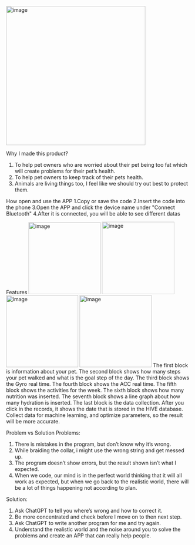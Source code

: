 <img width="379" alt="image" src="https://user-images.githubusercontent.com/129605266/235885353-09d1cb41-db97-445f-8a04-bfcf213099a1.png">

Why I made this product?
1. To help pet owners who are worried about their pet being too fat which will create problems for their pet’s health.
2. To help pet owners to keep track of their pets health.
3. Animals are living things too, I feel like we should try out best to protect them.

How open and use the APP
1.Copy or save the code
2.Insert the code into the phone
3.Open the APP and click the device name under "Connect Bluetooth"
4.After it is connected, you will be able to see different datas

Features
<img width="196" alt="image" src="https://user-images.githubusercontent.com/129605266/235922979-509698a7-d46d-435b-82c8-0e066f8535cd.png">
<img width="197" alt="image" src="https://user-images.githubusercontent.com/129605266/235923000-45e823b8-75b7-41a3-a019-1154a8206fd5.png">
<img width="196" alt="image" src="https://user-images.githubusercontent.com/129605266/235923026-f31fedaa-ba04-4f1c-abf2-80bad8889c2e.png">
<img width="196" alt="image" src="https://user-images.githubusercontent.com/129605266/235923047-13c08385-56e7-4d1d-94f8-4f6b42d1136d.png">
The first block is information about your pet.
The second block shows how many steps your pet walked and what is the goal step of the day.
The third block shows the Gyro real time.
The fourth block shows the ACC real time.
The fifth block shows the activities for the week.
The sixth block shows how many nutrition was inserted.
The seventh block shows a line graph about how many hydration is inserted.
The last block is the data collection.
After you click in the records, it shows the date that is stored in the HIVE database.
Collect data for machine learning, and optimize parameters, so the result will be more accurate.

Problem vs Solution
Problems:
1. There is mistakes in the program, but don’t know why it’s wrong.
2. While braiding the collar, i might use the wrong string and get messed up.
3. The program doesn’t show errors, but the result shown isn’t what I expected.
4. When we code, our mind is in the perfect world thinking that it will all work as expected, but when we go back to the realistic world, there will be a lot of things happening not according to plan.

Solution:
1. Ask ChatGPT to tell you where’s wrong and how to correct it.
2. Be more concentrated and check before I move on to then next step.
3. Ask ChatGPT to write another program for me and try again.
4. Understand the realistic world and the noise around you to solve the problems and create an APP that can really help people.
